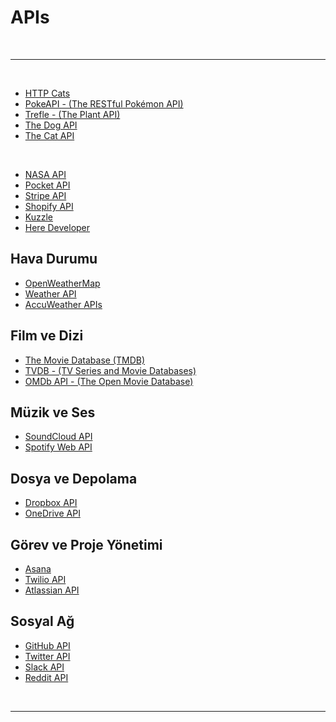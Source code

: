 # APIs

<br>

---

<br>

- [HTTP Cats](https://http.cat/)
- [PokeAPI - (The RESTful Pokémon API)](https://pokeapi.co/)
- [Trefle - (The Plant API)](https://trefle.io/)
- [The Dog API](https://thedogapi.com/)
- [The Cat API](https://thecatapi.com/)

<br>

- [NASA API](https://api.nasa.gov/)
- [Pocket API](https://getpocket.com/developer/)
- [Stripe API](https://stripe.com/docs/api)
- [Shopify API](https://shopify.dev/docs/api)
- [Kuzzle](https://kuzzle.io/)
- [Here Developer](https://developer.here.com/)

## Hava Durumu

- [OpenWeatherMap](https://openweathermap.org/api)
- [Weather API](https://www.weatherapi.com/)
- [AccuWeather APIs](https://developer.accuweather.com/)

## Film ve Dizi

- [The Movie Database (TMDB)](https://www.themoviedb.org/)
- [TVDB - (TV Series and Movie Databases)](https://thetvdb.com/)
- [OMDb API - (The Open Movie Database)](https://www.omdbapi.com/)

## Müzik ve Ses

- [SoundCloud API](https://developers.soundcloud.com/docs/api/guide)
- [Spotify Web API](https://developer.spotify.com/documentation/web-api)

## Dosya ve Depolama

- [Dropbox API](https://www.dropbox.com/developers/documentation)
- [OneDrive API](https://learn.microsoft.com/en-us/onedrive/developer/rest-api/getting-started/?view=odsp-graph-online)

## Görev ve Proje Yönetimi

- [Asana](https://developers.asana.com/docs)
- [Twilio API](https://www.twilio.com/docs/usage/api)
- [Atlassian API](https://developer.atlassian.com/cloud/trello/rest/)

## Sosyal Ağ

- [GitHub API](https://docs.github.com/en/rest)
- [Twitter API](https://developer.twitter.com/en/docs)
- [Slack API](https://api.slack.com/apis)
- [Reddit API](https://www.reddit.com/dev/api/)

<br>

---
